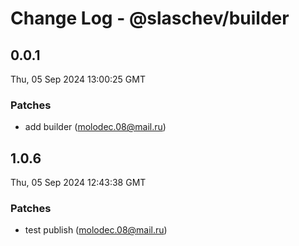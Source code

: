 # Change Log - @slaschev/builder

<!-- This log was last generated on Thu, 05 Sep 2024 13:00:25 GMT and should not be manually modified. -->

<!-- Start content -->

## 0.0.1

Thu, 05 Sep 2024 13:00:25 GMT

### Patches

- add builder (molodec.08@mail.ru)

## 1.0.6

Thu, 05 Sep 2024 12:43:38 GMT

### Patches

- test publish (molodec.08@mail.ru)
